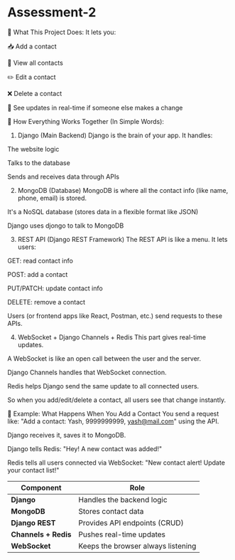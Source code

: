 # Assessment-2

🔧 What This Project Does:
It lets you:

📥 Add a contact

🧾 View all contacts

✏️ Edit a contact

❌ Delete a contact

🔄 See updates in real-time if someone else makes a change

🧱 How Everything Works Together (In Simple Words):
1. Django (Main Backend)
Django is the brain of your app. It handles:

The website logic

Talks to the database

Sends and receives data through APIs

2. MongoDB (Database)
MongoDB is where all the contact info (like name, phone, email) is stored.

It's a NoSQL database (stores data in a flexible format like JSON)

Django uses djongo to talk to MongoDB

3. REST API (Django REST Framework)
The REST API is like a menu. It lets users:

GET: read contact info

POST: add a contact

PUT/PATCH: update contact info

DELETE: remove a contact

Users (or frontend apps like React, Postman, etc.) send requests to these APIs.

4. WebSocket + Django Channels + Redis
This part gives real-time updates.

A WebSocket is like an open call between the user and the server.

Django Channels handles that WebSocket connection.

Redis helps Django send the same update to all connected users.

So when you add/edit/delete a contact, all users see that change instantly.

🔄 Example: What Happens When You Add a Contact
You send a request like:
"Add a contact: Yash, 9999999999, yash@mail.com"
using the API.

Django receives it, saves it to MongoDB.

Django tells Redis:
"Hey! A new contact was added!"

Redis tells all users connected via WebSocket:
"New contact alert! Update your contact list!"




| Component            | Role                               |
| -------------------- | ---------------------------------- |
| **Django**           | Handles the backend logic          |
| **MongoDB**          | Stores contact data                |
| **Django REST**      | Provides API endpoints (CRUD)      |
| **Channels + Redis** | Pushes real-time updates           |
| **WebSocket**        | Keeps the browser always listening |
